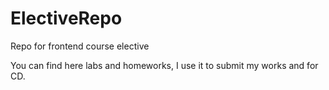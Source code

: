# ElectiveRepo
Repo for frontend course elective

You can find here labs and homeworks, I use it to submit my works and for CD.
